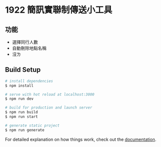 # 1922 簡訊實聯制傳送小工具

## 功能
- 選擇同行人數
- 自動刪除地點名稱
- 沒ㄌ

## Build Setup

```bash
# install dependencies
$ npm install

# serve with hot reload at localhost:3000
$ npm run dev

# build for production and launch server
$ npm run build
$ npm run start

# generate static project
$ npm run generate
```

For detailed explanation on how things work, check out the [documentation](https://nuxtjs.org).
